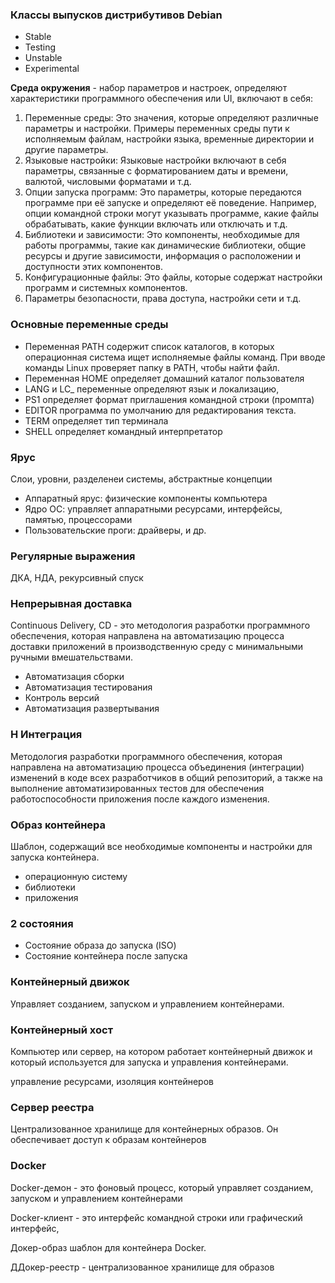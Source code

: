 ### Классы выпусков дистрибутивов Debian
- Stable
- Testing
- Unstable
- Experimental

**Среда окружения** - набор параметров и настроек, определяют характеристики программного обеспечения или UI, включают в себя:

1. Переменные среды: Это значения, которые определяют различные параметры и настройки. Примеры переменных среды пути к исполняемым файлам, настройки языка, временные директории и другие параметры.
2. Языковые настройки: Языковые настройки включают в себя параметры, связанные с форматированием даты и времени, валютой, числовыми форматами и т.д.
3. Опции запуска программ: Это параметры, которые передаются программе при её запуске и определяют её поведение. Например, опции командной строки могут указывать программе, какие файлы обрабатывать, какие функции включать или отключать и т.д.
4. Библиотеки и зависимости: Это компоненты, необходимые для работы программы, такие как динамические библиотеки, общие ресурсы и другие зависимости, информация о расположении и доступности этих компонентов.
5. Конфигурационные файлы: Это файлы, которые содержат настройки программ и системных компонентов.
6. Параметры безопасности, права доступа, настройки сети и т.д.

### Основные переменные среды
- Переменная PATH содержит список каталогов, в которых операционная система ищет исполняемые файлы команд. При вводе команды Linux проверяет папку в PATH, чтобы найти файл.
- Переменная HOME определяет домашний каталог пользователя
- LANG и LC_  переменные определяют язык и локализацию,
- PS1 определяет формат приглашения командной строки (промпта)
- EDITOR программа по умолчанию для редактирования текста.
- TERM определяет тип терминала
- SHELL определяет командный интерпретатор

### Ярус
Слои, уровни, разделенеи системы, абстрактные концепции

- Аппаратный ярус: физические компоненты компьютера
- Ядро ОС: управляет аппаратными ресурсами, интерфейсы, памятью, процессорами
- Пользовательские проги: драйверы, и др.

### Регулярные выражения
ДКА, НДА, рекурсивный спуск

### Непрерывная доставка
Continuous Delivery, CD - это методология разработки программного обеспечения, которая направлена на автоматизацию процесса доставки приложений в производственную среду с минимальными ручными вмешательствами. 

- Автоматизация сборки
- Автоматизация тестирования
- Контроль версий
- Автоматизация развертывания

### Н Интеграция
Методология разработки программного обеспечения, которая направлена на автоматизацию процесса объединения (интеграции) изменений в коде всех разработчиков в общий репозиторий, а также на выполнение автоматизированных тестов для обеспечения работоспособности приложения после каждого изменения.

### Образ контейнера
Шаблон, содержащий все необходимые компоненты и настройки для запуска контейнера.

- операционную систему
- библиотеки
- приложения

### 2 состояния
- Состояние образа до запуска (ISO)
- Состояние контейнера после запуска

### Контейнерный движок
Управляет созданием, запуском и управлением контейнерами. 

### Контейнерный хост
Компьютер или сервер, на котором работает контейнерный движок и который используется для запуска и управления контейнерами. 

управление ресурсами, изоляция контейнеров

### Сервер реестра
Централизованное хранилище для контейнерных образов. Он обеспечивает доступ к образам контейнеров

### Docker
Docker-демон - это фоновый процесс, который управляет созданием, запуском и управлением контейнерами

Docker-клиент - это интерфейс командной строки или графический интерфейс,

Докер-образ шаблон для контейнера Docker.

ДДокер-реестр - централизованное хранилище для образов
